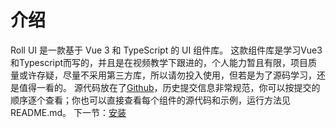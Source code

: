 # 介绍
Roll UI 是一款基于 Vue 3 和 TypeScript 的 UI 组件库。
这款组件库是学习Vue3和Typescript而写的，并且是在视频教学下跟进的，个人能力暂且有限，项目质量或许存疑，尽量不采用第三方库，所以请勿投入使用，但若是为了源码学习，还是值得一看的。
源代码放在了[Github](https://github.com/chen-qionghua/Roll-UI)，历史提交信息非常规范，你可以按提交的顺序逐个查看；你也可以直接查看每个组件的源代码和示例，运行方法见 README.md。
下一节：[安装](#/doc/install)